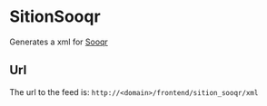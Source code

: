 SitionSooqr
===========

Generates a xml for [Sooqr](https://www.sooqr.com/)


## Url
The url to the feed is: `http://<domain>/frontend/sition_sooqr/xml`